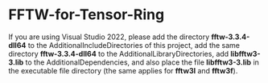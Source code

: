 # FFTW-for-Tensor-Ring
If you are using Visual Studio 2022, please add the directory **fftw-3.3.4-dll64** to the AdditionalIncludeDirectories of this project, add the same directory **fftw-3.3.4-dll64** to the AdditionalLibraryDirectories, add **libfftw3-3.lib** to the AdditionalDependencies, and also place the file **libfftw3-3.lib** in the executable file directory (the same applies for **fftw3l** and **fftw3f**).
